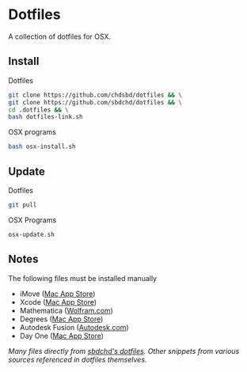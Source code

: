 # Dotfiles

A collection of dotfiles for OSX.

## Install

Dotfiles

``` bash
git clone https://github.com/chdsbd/dotfiles && \
git clone https://github.com/sbdchd/dotfiles && \
cd .dotfiles && \
bash dotfiles-link.sh
```

OSX programs

``` bash
bash osx-install.sh
```

## Update

Dotfiles

``` bash
git pull

```

OSX Programs

``` bash
osx-update.sh
```

## Notes

The following files must be installed manually

- iMove ([Mac App Store](https://itunes.apple.com/us/app/imovie/id408981434))
- Xcode ([Mac App Store](https://itunes.apple.com/us/app/xcode/id497799835))
- Mathematica ([Wolfram.com](https://user.wolfram.com/portal/))
- Degrees ([Mac App Store](https://itunes.apple.com/us/app/degrees-weather/id430173763))
- Autodesk Fusion ([Autodesk.com](https://manage.autodesk.com/))
- Day One ([Mac App Store](http://dayoneapp.com))

*Many files directly from [sbdchd's dotfiles](http://github.com/sbdchd/.dotfiles). Other snippets from various sources referenced in dotfiles themselves.*
